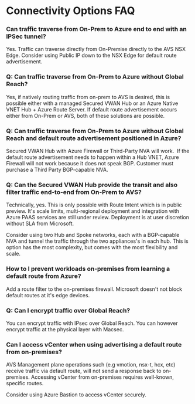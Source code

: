 # Connectivity Options FAQ

### Can traffic traverse from On-Prem to Azure end to end with an IPSec tunnel?

Yes. Traffic can traverse directly from On-Premise directly to the AVS NSX Edge. Consider using Public IP down to the NSX Edge for default route advertisement. 

### Q: Can traffic traverse from On-Prem to Azure without Global Reach? 

Yes, if natively routing traffic from on-prem to AVS is desired, this is possible either with a managed Secured VWAN Hub or an Azure Native VNET Hub + Azure Route Server. If default route advertisement occurs either from On-Prem or AVS, both of these solutions are possible.  

### Q: Can traffic traverse from On-Prem to Azure without Global Reach and default route advertisement positioned in Azure? 

Secured VWAN Hub with Azure Firewall or Third-Party NVA will work.  If the default route advertisement needs to happen within a Hub VNET, Azure Firewall will not work because it does not speak BGP. Customer must purchase a Third Party BGP-capable NVA.    

### Q: Can the Secured VWAN Hub provide the transit and also filter traffic end-to-end from On-Prem to AVS?  

Technically, yes. This is only possible with Route Intent which is in public preview. It's scale limits, multi-regional deployment and integration with Azure PAAS services are still under review. Deployment is at user discretion without SLA from Microsoft.  

Consider using two Hub and Spoke networks, each with a BGP-capable NVA and tunnel the traffic through the two appliances's in each hub. This is option has the most complexity, but comes with the most flexibility and scale. 

### How to I prevent workloads on-premises from learning a default route from Azure?

Add a route filter to the on-premises firewall. Microsoft doesn't not block default routes at it's edge devices.   

### Q: Can I encrypt traffic over Global Reach?

You can encrypt traffic with IPsec over Global Reach. You can however encrypt traffic at the physical layer with Macsec. 

### Can I access vCenter when using advertising a default route from on-premises?

AVS Management plane operations such (e.g vmotion, nsx-t, hcx, etc) receive traffic via default route, will not send a response back to on-premises. Accessing vCenter from on-premises requires well-known, specific routes. 

Consider using Azure Bastion to access vCenter securely. 

